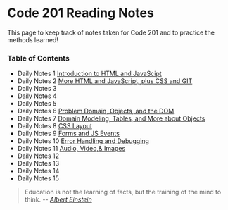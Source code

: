 # **Code 201 Reading Notes**
This page to keep track of notes taken for Code 201 and to practice the methods learned!
  
### <addr> Table of Contents
* Daily Notes 1 [Introduction to HTML and JavaScipt](class-01.md)
* Daily Notes 2 [More HTML and JavaScript, plus CSS and GIT](class-02.md)
* Daily Notes 3
* Daily Notes 4
* Daily Notes 5
* Daily Notes 6 [Problem Domain, Objects, and the DOM](class-06.md)
* Daily Notes 7 [Domain Modeling, Tables, and More about Objects](class-07.md)
* Daily Notes 8 [CSS Layout](class-08.md)
* Daily Notes 9 [Forms and JS Events](class-09.md)
* Daily Notes 10 [Error Handling and Debugging](class-10.md)
* Daily Notes 11 [Audio, Video,& Images](class-11.md)
* Daily Notes 12
* Daily Notes 13
* Daily Notes 14
* Daily Notes 15
 
 

>Education is not the learning of facts,
>but the training of the mind to think.
> -- <cite>[Albert Einstein][1]</cite>

[1]:https://www.goodreads.com/quotes/6137386-education-is-not-the-learning-of-facts-but-the-training


